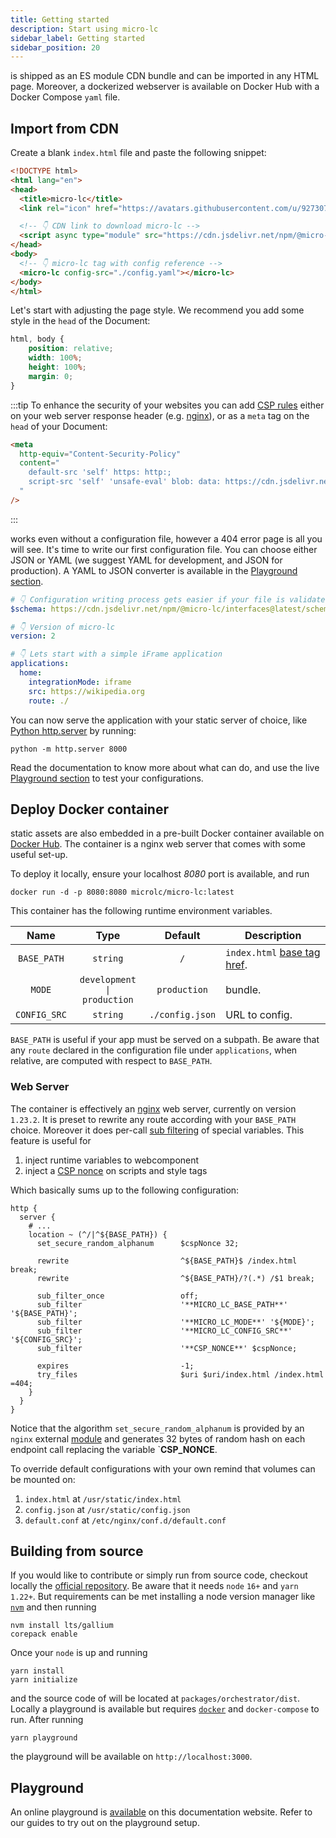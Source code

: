 ```yaml
---
title: Getting started
description: Start using micro-lc
sidebar_label: Getting started
sidebar_position: 20
---
```


<micro-lc></micro-lc> is shipped as an ES module CDN bundle and can be imported in any HTML page. Moreover, a dockerized
webserver is available on Docker Hub with a Docker Compose `yaml` file.

## Import from CDN

Create a blank `index.html` file and paste the following snippet:

```html title="index.html"
<!DOCTYPE html>
<html lang="en">
<head>
  <title>micro-lc</title>
  <link rel="icon" href="https://avatars.githubusercontent.com/u/92730708?s=200&v=4" />

  <!-- 👇 CDN link to download micro-lc -->
  <script async type="module" src="https://cdn.jsdelivr.net/npm/@micro-lc/orchestrator@latest/dist/micro-lc.production.js"></script>
</head>
<body>
  <!-- 👇 micro-lc tag with config reference -->
  <micro-lc config-src="./config.yaml"></micro-lc>
</body>
</html>
```

Let's start with adjusting the page style. We recommend you add some style in the `head` of the Document:

```css
html, body {
    position: relative;
    width: 100%;
    height: 100%;
    margin: 0;
}
```

:::tip
To enhance the security of your websites you can add [CSP rules](https://developer.mozilla.org/en-US/docs/Web/HTTP/CSP)
either on your web server response header (e.g. [nginx](https://content-security-policy.com/examples/nginx/)), or as a
`meta` tag on the `head` of your Document:

```html
<meta
  http-equiv="Content-Security-Policy"
  content="
    default-src 'self' https: http:;
    script-src 'self' 'unsafe-eval' blob: data: https://cdn.jsdelivr.net/npm/;
  "
/>
```
:::

<micro-lc></micro-lc> works even without a configuration file, however a 404 error page is all you will see. It's time
to write our first configuration file. You can choose either JSON or YAML (we suggest YAML for development, and JSON for
production). A YAML to JSON converter is available in the <a href="../../playground" target="_blank">Playground section</a>.

```yaml title="config.yaml"
# 👇 Configuration writing process gets easier if your file is validated against the schema below
$schema: https://cdn.jsdelivr.net/npm/@micro-lc/interfaces@latest/schemas/v2/config.schema.json

# 👇 Version of micro-lc
version: 2

# 👇 Lets start with a simple iFrame application
applications:
  home:
    integrationMode: iframe
    src: https://wikipedia.org
    route: ./
```

You can now serve the application with your static server of choice, like 
[Python http.server](https://docs.python.org/3/library/http.server.html) by running:

```shell
python -m http.server 8000
```

Read the documentation to know more about what <micro-lc></micro-lc> can do, and use the live <a href="../../playground" target="_blank">Playground section</a>
to test your configurations.

## Deploy Docker container

<micro-lc></micro-lc> static assets are also embedded in a pre-built Docker container available on 
[Docker Hub](https://hub.docker.com/r/microlc/micro-lc). The container is a nginx web server that comes with some useful
set-up.

To deploy it locally, ensure your localhost _8080_ port is available, and run

```shell
docker run -d -p 8080:8080 microlc/micro-lc:latest
```

This container has the following runtime environment variables.

|     Name     |                    Type                    |     Default     | Description                                                                                             |
|:------------:|:------------------------------------------:|:---------------:|---------------------------------------------------------------------------------------------------------|
| `BASE_PATH`  |            <code>string</code>             |       `/`       | `index.html` [base tag href](https://developer.mozilla.org/en-US/docs/Web/HTML/Element/base#attr-href). |
|    `MODE`    | <code>development &#124; production</code> |  `production`   | <micro-lc></micro-lc> bundle.                                                                           |
| `CONFIG_SRC` |            <code>string</code>             | `./config.json` | URL to <micro-lc></micro-lc> config.                                                                    |

`BASE_PATH` is useful if your <micro-lc></micro-lc> app must be served on a subpath. Be aware that any `route` declared in the configuration file under `applications`, when relative, 
are computed with respect to `BASE_PATH`.

### Web Server

The <micro-lc></micro-lc> container is effectively an [nginx](https://www.nginx.com/) web server, currently on version `1.23.2`. It is preset to rewrite any route
according with your `BASE_PATH` choice. Moreover it does per-call [sub filtering](http://nginx.org/en/docs/http/ngx_http_sub_module.html#sub_filter) of special variables.
This feature is useful for

1. inject runtime variables to <micro-lc></micro-lc> webcomponent
2. inject a [CSP nonce](https://content-security-policy.com/nonce/) on scripts and style tags

Which basically sums up to the following configuration:

```nginx
http {
  server {
    # ...
    location ~ (^/|^${BASE_PATH}) {
      set_secure_random_alphanum      $cspNonce 32;

      rewrite                         ^${BASE_PATH}$ /index.html break;
      rewrite                         ^${BASE_PATH}/?(.*) /$1 break;

      sub_filter_once                 off;
      sub_filter                      '**MICRO_LC_BASE_PATH**' '${BASE_PATH}';
      sub_filter                      '**MICRO_LC_MODE**' '${MODE}';
      sub_filter                      '**MICRO_LC_CONFIG_SRC**' '${CONFIG_SRC}';
      sub_filter                      '**CSP_NONCE**' $cspNonce;

      expires                         -1;
      try_files                       $uri $uri/index.html /index.html =404;
    }
  }
}
```

Notice that the algorithm `set_secure_random_alphanum` is provided by an `nginx` external [module](https://github.com/openresty/set-misc-nginx-module)
and generates 32 bytes of random hash on each endpoint call replacing the variable `**CSP_NONCE**.

To override default configurations with your own remind that volumes can be mounted on:

1. `index.html` at `/usr/static/index.html`
2. `config.json` at `/usr/static/config.json`
3. `default.conf` at `/etc/nginx/conf.d/default.conf`

## Building from source

If you would like to contribute or simply run <micro-lc></micro-lc> from source code, checkout locally the [official repository](https://github.com/micro-lc/micro-lc).
Be aware that it needs `node` `16+` and `yarn` `1.22+`. But requirements can be met installing a node version manager
like [`nvm`](https://github.com/nvm-sh/nvm#install--update-script) and then running

```shell
nvm install lts/gallium
corepack enable
```

Once your `node` is up and running

```shell
yarn install
yarn initialize
```

and the source code of <micro-lc></micro-lc> will be located at `packages/orchestrator/dist`. Locally a playground is available but
requires [`docker`](https://docs.docker.com/engine/install/) and `docker-compose` to run. After running

```shell
yarn playground
```

the playground will be available on `http://localhost:3000`.

## Playground

An online playground is <a href="/playground/" target="_blank">available</a> on this documentation website.
Refer to our guides to try <micro-lc></micro-lc> out on the playground setup.
